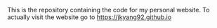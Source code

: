 This is the repository containing the code for my personal website. To actually visit the website go to <https://jkyang92.github.io>
